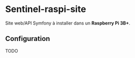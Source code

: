 # Sentinel-raspi-site

Site web/API Symfony à installer dans un **Raspberry Pi 3B+**.


## Configuration

TODO